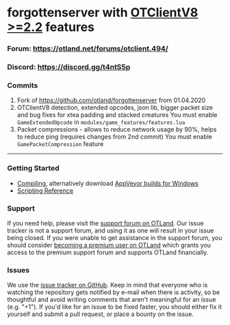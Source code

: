 forgottenserver with [OTClientV8 >=2.2](https://github.com/OTCv8/otclientv8) features
===

### Forum: https://otland.net/forums/otclient.494/
### Discord: https://discord.gg/t4ntS5p

### Commits
1. Fork of https://github.com/otland/forgottenserver from 01.04.2020
2. OTClientV8 detection, extended opcodes, json lib, bigger packet size and bug fixes for xtea padding and stacked creatures
You must enable `GameExtendedOpcode` in `modules/game_features/features.lua`
3. Packet compressions - allows to reduce network usage by 90%, helps to reduce ping (requires changes from 2nd commit)
You must enable `GamePacketCompression` feature
---

### Getting Started

* [Compiling](https://github.com/otland/forgottenserver/wiki/Compiling), alternatively download [AppVeyor builds for Windows](https://ci.appveyor.com/project/otland/forgottenserver)
* [Scripting Reference](https://github.com/otland/forgottenserver/wiki/Script-Interface)

### Support

If you need help, please visit the [support forum on OTLand](https://otland.net/forums/support.16/). Our issue tracker is not a support forum, and using it as one will result in your issue being closed. If you were unable to get assistance in the support forum, you should consider [becoming a premium user on OTLand](https://otland.net/account/upgrades) which grants you access to the premium support forum and supports OTLand financially.

### Issues

We use the [issue tracker on GitHub](https://github.com/otland/forgottenserver/issues). Keep in mind that everyone who is watching the repository gets notified by e-mail when there is activity, so be thoughtful and avoid writing comments that aren't meaningful for an issue (e.g. "+1"). If you'd like for an issue to be fixed faster, you should either fix it yourself and submit a pull request, or place a bounty on the issue.
